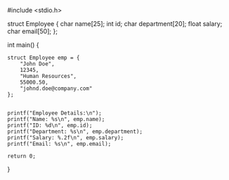 
#include <stdio.h>


struct Employee {
    char name[25];
    int id;
    char department[20];
    float salary;
    char email[50];
};

int main() {
    
    struct Employee emp = {
        "John Doe",           
        12345,                
        "Human Resources",    
        55000.50,             
        "johnd.doe@company.com"  
    };

    
    printf("Employee Details:\n");
    printf("Name: %s\n", emp.name);
    printf("ID: %d\n", emp.id);
    printf("Department: %s\n", emp.department);
    printf("Salary: %.2f\n", emp.salary);
    printf("Email: %s\n", emp.email);

    return 0;
}

